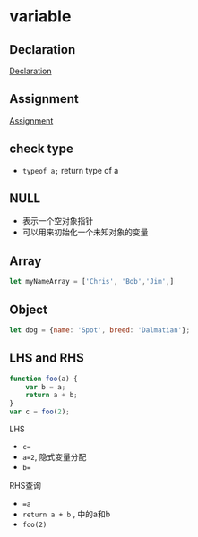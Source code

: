 # variable

## Declaration

[Declaration](javascript-variable-declaration.md)

## Assignment

[Assignment](javascript-variable-assignment.md)

## check type

- `typeof a;` return type of a

## NULL

- 表示一个空对象指针
- 可以用来初始化一个未知对象的变量

## Array

```javascript
let myNameArray = ['Chris', 'Bob','Jim',]
```

## Object

```javascript
let dog = {name: 'Spot', breed: 'Dalmatian'};
```

## LHS and RHS

```javascript
function foo(a) {
    var b = a;
    return a + b;
}
var c = foo(2);
```

LHS

- `c=`
- `a=2`, 隐式变量分配
- `b=` 

RHS查询

- `=a`
- `return a + b` , 中的a和b
- `foo(2)`